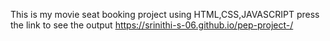 This is my movie seat booking project using HTML,CSS,JAVASCRIPT press the link to see the output
https://srinithi-s-06.github.io/pep-project-/
